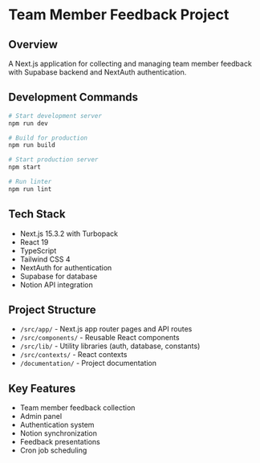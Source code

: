 # Team Member Feedback Project

## Overview
A Next.js application for collecting and managing team member feedback with Supabase backend and NextAuth authentication.

## Development Commands
```bash
# Start development server
npm run dev

# Build for production
npm run build

# Start production server
npm start

# Run linter
npm run lint
```

## Tech Stack
- Next.js 15.3.2 with Turbopack
- React 19
- TypeScript
- Tailwind CSS 4
- NextAuth for authentication
- Supabase for database
- Notion API integration

## Project Structure
- `/src/app/` - Next.js app router pages and API routes
- `/src/components/` - Reusable React components
- `/src/lib/` - Utility libraries (auth, database, constants)
- `/src/contexts/` - React contexts
- `/documentation/` - Project documentation

## Key Features
- Team member feedback collection
- Admin panel
- Authentication system
- Notion synchronization
- Feedback presentations
- Cron job scheduling